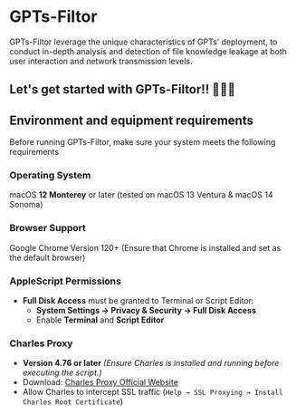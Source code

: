 # GPTs-Filtor
GPTs-Filtor leverage the unique characteristics of GPTs’ deployment, to conduct in-depth analysis and detection of file knowledge leakage at both user interaction and network transmission levels.

## Let's get started with GPTs-Filtor!! 🚀🚀🚀

## Environment and equipment requirements
Before running GPTs-Filtor, make sure your system meets the following requirements
### Operating System
macOS **12 Monterey** or later (tested on macOS 13 Ventura & macOS 14 Sonoma)
### Browser Support
Google Chrome Version 120+ (Ensure that Chrome is installed and set as the default browser)
### AppleScript Permissions
- **Full Disk Access** must be granted to Terminal or Script Editor:
  - **System Settings → Privacy & Security → Full Disk Access**  
  - Enable **Terminal** and **Script Editor** 
### Charles Proxy
- **Version 4.76 or later** *(Ensure Charles is installed and running before executing the script.)*
- Download: [Charles Proxy Official Website](https://www.charlesproxy.com/download/latest-release/)
- Allow Charles to intercept SSL traffic (`Help → SSL Proxying → Install Charles Root Certificate`)
